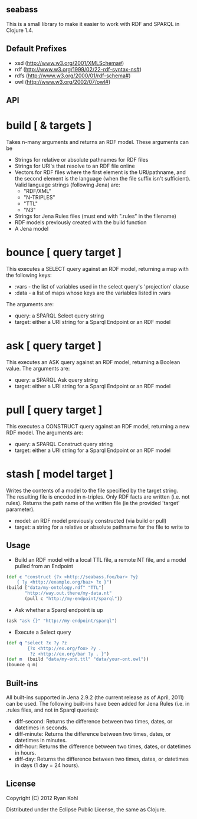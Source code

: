 seabass
----

This is a small library to make it easier to work with RDF and SPARQL in Clojure 1.4.  

Default Prefixes
----

- xsd  (http://www.w3.org/2001/XMLSchema#)
- rdf  (http://www.w3.org/1999/02/22-rdf-syntax-ns#)
- rdfs (http://www.w3.org/2000/01/rdf-schema#)
- owl  (http://www.w3.org/2002/07/owl#)

API
----

build [ & targets ]
====

Takes n-many arguments and returns an RDF model.  These arguments can be
	
-   Strings for relative or absolute pathnames for RDF files
-   Strings for URI's that resolve to an RDF file online
-   Vectors for RDF files where the first element is the URI/pathname, and the 
  second element is the language (when the file suffix isn't sufficient).
  Valid language strings (following Jena) are:
	-   "RDF/XML"
	-   "N-TRIPLES"
	-   "TTL"
	-   "N3"
-   Strings for Jena Rules files (must end with ".rules" in the filename)
-   RDF models previously created with the build function
-   A Jena model
		
bounce [ query target ]
====

This executes a SELECT query against an RDF model, returning a map with 
the following keys:
- :vars - the list of variables used in the select query's 'projection' clause
- :data - a list of maps whose keys are the variables listed in :vars

The arguments are:
	
-   query: a SPARQL Select query string
-   target: either a URI string for a Sparql Endpoint or an RDF model
		
ask [ query target ]
====

This executes an ASK query against an RDF model, returning a Boolean 
value.  The arguments are:

-   query: a SPARQL Ask query string
-   target: either a URI string for a Sparql Endpoint or an RDF model
		
pull [ query target ]
====

This executes a CONSTRUCT query against an RDF model, returning a 
new RDF model.  The arguments are:

- 	query: a SPARQL Construct query string
- 	target: either a URI string for a Sparql Endpoint or an RDF model

stash [ model target ]
====

Writes the contents of a model to the file specified by the target string.  
The resulting file is encoded in n-triples.  Only RDF facts are written 
(i.e. not rules).  Returns the path name of the written file (ie the 
provided 'target' parameter).

- model: an RDF model previously constructed (via build or pull)
- target: a string for a relative or absolute pathname for the file to write to


Usage
----

-   Build an RDF model with a local TTL file, a remote NT file, and a model pulled from an Endpoint

```clj
(def c "construct {?x <http://seabass.foo/bar> ?y}
	{ ?y <http://example.org/baz> ?x }")
(build ["data/my-ontology.rdf" "TTL"] 
       "http://way.out.there/my-data.nt" 
       (pull c "http://my-endpoint/sparql"))
```
	
-   Ask whether a Sparql endpoint is up

```clj
(ask "ask {}" "http://my-endpoint/sparql")
```
	
-   Execute a Select query

```clj
(def q "select ?x ?y ?z 
        {?x <http://ex.org/foo> ?y . 
         ?z <http://ex.org/bar ?y . }")
(def m  (build "data/my-ont.ttl" "data/your-ont.owl"))
(bounce q m)
```

Built-ins
----
All built-ins supported in Jena 2.9.2 (the current release as of April, 2011) can be used.  The following built-ins have been added for Jena Rules (i.e. in .rules files, and not in Sparql queries):

-  diff-second: Returns the difference between two times, dates, or datetimes in seconds.
-  diff-minute: Returns the difference between two times, dates, or datetimes in minutes.
-  diff-hour: Returns the difference between two times, dates, or datetimes in hours.
-  diff-day: Returns the difference between two times, dates, or datetimes in days (1 day = 24 hours).

License
----

Copyright (C) 2012 Ryan Kohl

Distributed under the Eclipse Public License, the same as Clojure.
